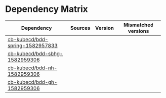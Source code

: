 # Dependency Matrix

Dependency | Sources | Version | Mismatched versions
---------- | ------- | ------- | -------------------
[cb-kubecd/bdd-spring-1582957833](https://github.com/cb-kubecd/bdd-spring-1582957833.git) |  | []() | 
[cb-kubecd/bdd-sbhg-1582959306](https://github.com/cb-kubecd/bdd-sbhg-1582959306.git) |  | []() | 
[cb-kubecd/bdd-nh-1582959306](https://github.com/cb-kubecd/bdd-nh-1582959306.git) |  | []() | 
[cb-kubecd/bdd-gh-1582959306](https://github.com/cb-kubecd/bdd-gh-1582959306.git) |  | []() | 
